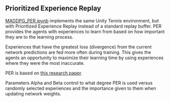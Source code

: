 ## Prioritized Experience Replay

<a href="../MADDPG_PER.ipynb">MADDPG_PER.ipynb</a> implements the same Unity Tennis environment, but with Prioritized Experience Replay instead of a standard replay buffer. PER provides the agents with experiences to learn from based on how important they are to the learning process. 

Experiences that have the greatest loss (divergence) from the current network predictions are fed more often during training. This gives the agents an opportunity to maximize their learning time by using experiences where they were the most inaccurate.

PER is based on <a href="https://arxiv.org/abs/1511.05952">this research paper</a>.

Parameters Alpha and Beta control to what degree PER is used versus randomly selected experiences and the importance given to them when updating network weights.
